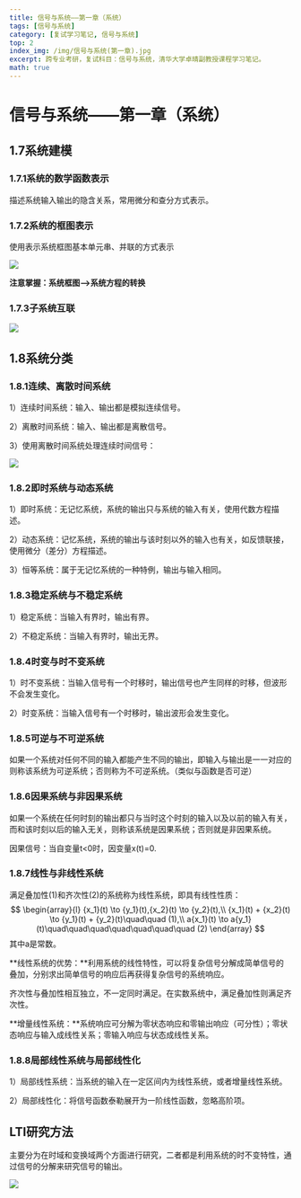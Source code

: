 ```yaml
---
title: 信号与系统——第一章（系统）
tags: [信号与系统]
category: [复试学习笔记, 信号与系统]
top: 2
index_img: /img/信号与系统(第一章).jpg
excerpt: 跨专业考研，复试科目：信号与系统，清华大学卓晴副教授课程学习笔记。
math: true
---
```


# 信号与系统——第一章（系统）

## 1.7系统建模

### 1.7.1系统的数学函数表示

描述系统输入输出的隐含关系，常用微分和查分方式表示。

### 1.7.2系统的框图表示

使用表示系统框图基本单元串、并联的方式表示

![](https://s2.loli.net/2022/02/15/PZFzhil7nS8kNoB.png)

**注意掌握：系统框图—>系统方程的转换**

### 1.7.3子系统互联

![](https://s2.loli.net/2022/02/15/DKxwq4gdtC5FpR8.png)

## 1.8系统分类

### 1.8.1连续、离散时间系统

1）连续时间系统：输入、输出都是模拟连续信号。

2）离散时间系统：输入、输出都是离散信号。

3）使用离散时间系统处理连续时间信号：

![](https://s2.loli.net/2022/02/15/cpZDbnQWB9MYAi4.png)

### 1.8.2即时系统与动态系统

1）即时系统：无记忆系统，系统的输出只与系统的输入有关，使用代数方程描述。

2）动态系统：记忆系统，系统的输出与该时刻以外的输入也有关，如反馈联接，使用微分（差分）方程描述。

3）恒等系统：属于无记忆系统的一种特例，输出与输入相同。

### 1.8.3稳定系统与不稳定系统

1）稳定系统：当输入有界时，输出有界。

2）不稳定系统：当输入有界时，输出无界。

### 1.8.4时变与时不变系统

1）时不变系统：当输入信号有一个时移时，输出信号也产生同样的时移，但波形不会发生变化。

2）时变系统：当输入信号有一个时移时，输出波形会发生变化。

### 1.8.5可逆与不可逆系统

如果一个系统对任何不同的输入都能产生不同的输出，即输入与输出是一一对应的则称该系统为可逆系统；否则称为不可逆系统。（类似与函数是否可逆）

### 1.8.6因果系统与非因果系统

如果一个系统在任何时刻的输出都只与当时这个时刻的输入以及以前的输入有关，而和该时刻以后的输入无关，则称该系统是因果系统；否则就是非因果系统。

因果信号：当自变量t<0时，因变量x(t)=0.

### 1.8.7线性与非线性系统

满足叠加性(1)和齐次性(2)的系统称为线性系统，即具有线性性质：
$$
\begin{array}{l}
{x_1}(t) \to {y_1}(t),{x_2}(t) \to {y_2}(t),\\
{x_1}(t) + {x_2}(t) \to {y_1}(t) + {y_2}(t)\quad\quad (1),\\
a{x_1}(t) \to a{y_1}(t)\quad\quad\quad\quad\quad\quad\quad (2)
\end{array}
$$
其中a是常数。

**线性系统的优势：**利用系统的线性特性，可以将复杂信号分解成简单信号的叠加，分别求出简单信号的响应后再获得复杂信号的系统响应。

齐次性与叠加性相互独立，不一定同时满足。在实数系统中，满足叠加性则满足齐次性。

**增量线性系统：**系统响应可分解为零状态响应和零输出响应（可分性）；零状态响应与输入成线性关系；零输入响应与状态成线性关系。

### 1.8.8局部线性系统与局部线性化

1）局部线性系统：当系统的输入在一定区间内为线性系统，或者增量线性系统。

2）局部线性化：将信号函数泰勒展开为一阶线性函数，忽略高阶项。

## LTI研究方法

主要分为在时域和变换域两个方面进行研究，二者都是利用系统的时不变特性，通过信号的分解来研究信号的输出。

![](https://s2.loli.net/2022/02/16/n6oYQ5cwMZdW8Ps.png)